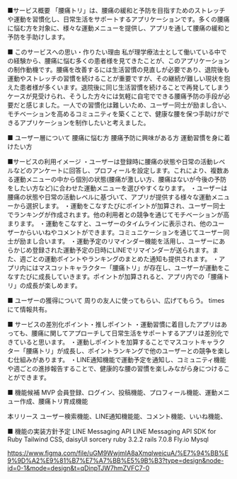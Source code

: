 ■サービス概要
「腰痛トリ」は、腰痛の緩和と予防を目指すためのストレッチや運動を習慣化し、日常生活をサポートするアプリケーションです。多くの腰痛に悩む方を対象に、様々な運動メニューを提供し、アプリを通して腰痛の緩和と予防を手助けします。

■ このサービスへの思い・作りたい理由
私が理学療法士として働いている中での経験から、腰痛に悩む多くの患者様を見てきたことが、このアプリケーションの制作動機です。腰痛を改善するには生活習慣の見直しが必要であり、退院後も運動やストレッチの習慣を続けることが重要ですが、その継続が難しい現状を抱えた患者様が多くいます。退院後に同じ生活習慣を続けることで再発してしまうケースが見受けられ、そうした方々には気軽に自宅でできる腰痛予防の手段が必要だと感じました。一人での習慣化は難しいため、ユーザー同士が励まし合い、モチベーションを高めるコミュニティを築くことで、健康な腰を保つ手助けができるアプリケーションを制作したいと考えました。

■ ユーザー層について
腰痛に悩む方
腰痛予防に興味がある方
運動習慣を身に着けたい方

■サービスの利用イメージ
・ユーザーは登録時に腰痛の状態や日常の活動レベルなどのアンケートに回答し、プロフィールを設定します。これにより、複数ある運動メニューの中から個別の状態(腰痛が激しい方、腰痛はないが今後の予防をしたい方など)に合わせた運動メニューを選びやすくなります。
・ユーザーは腰痛の状態や日常の活動レベルに基づいて、アプリが提供する様々な運動メニューから選択します。
・運動をこなすたびにポイントが加算され、ユーザー同士でランキングが作成されます。他の利用者との競争を通じてモチベーションが高まります。
・運動をこなすと、ユーザーのタイムラインに表示され、他のユーザーからいいねやコメントができます。コミュニケーションを通じてユーザー同士が励まし合います。
・運動予定のリマインダー機能を活用し、ユーザーにあらかじめ登録された運動予定の日時にLINEでリマインダーが送られます。また、週ごとの運動ポイントやランキングのまとめた通知も提供されます。
・アプリ内にはマスコットキャラクター「腰痛トリ」が存在し、ユーザーが運動をこなすたびに成長していきます。ポイントが加算されると、アプリ内での「腰痛トリ」の成長が楽しめます。

■ ユーザーの獲得について
周りの友人に使ってもらい、広げてもらう。
timesにて情報共有。

■ サービスの差別化ポイント・推しポイント
・運動習慣に着目したアプリはあっても、腰痛に関してアプローチして日常生活をサポートするアプリは差別化できていると思います。
・運動しポイントを加算することでマスコットキャラクター「腰痛トリ」が成長し、ポイントランキングで他のユーザーとの競争を楽しむ仕組みがあります。
・LINE通知機能で運動予定を通知し、コミュニティ機能や週ごとの進捗報告することで、健康的な腰の習慣を楽しみながら身につけることができます。

■ 機能候補
MVP
会員登録、ログイン、投稿機能、プロフィール機能、運動メニュー作成、腰痛トリ育成機能

本リリース
ユーザー検索機能、LINE通知機能能、コメント機能、いいね機能、

■ 機能の実装方針予定
LINE Messaging API
LINE Messaging API SDK for Ruby
Tailwind CSS, daisyUI
sorcery
ruby 3.2.2
rails  7.0.8
Fly.io
Mysql

https://www.figma.com/file/uGM9WwjmIA8aXmqlweicuA/%E7%94%BB%E9%9D%A2%E9%81%B7%E7%A7%BB%E5%9B%B3?type=design&node-id=0-1&mode=design&t=qDinpTJW7hmZVFC7-0